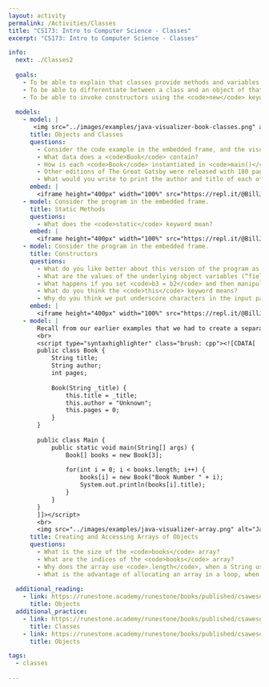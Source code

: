 ```yaml
---
layout: activity
permalink: /Activities/Classes
title: "CS173: Intro to Computer Science - Classes"
excerpt: "CS173: Intro to Computer Science - Classes"

info:
  next: ./Classes2
  
  goals: 
    - To be able to explain that classes provide methods and variables that represent complex nouns or ideas as a collection of data and functionality.
    - To be able to differentiate between a class and an object of that type.
    - To be able to invoke constructors using the <code>new</code> keyword.
    
  models:
    - model: |
       <img src="../images/examples/java-visualizer-book-classes.png" alt="Java Visualizer Class Overview of a Book Class"><br><small>Java Visualizer: <a href=https://cscircles.cemc.uwaterloo.ca/java_visualize>https://cscircles.cemc.uwaterloo.ca/java_visualize</a></small>
      title: Objects and Classes
      questions:
        - Consider the code example in the embedded frame, and the visualization of the class structures in the model.  What do you notice about the name of the class and the file in which it is saved?
        - What data does a <code>Book</code> contain?
        - How is each <code>Book</code> instantiated in <code>main()</code>?
        - Other editions of The Great Gatsby were released with 180 pages.  What would you change in the code to reflect this?
        - What would you write to print the author and title of each of these books? 
      embed: |
        <iframe height="400px" width="100%" src="https://repl.it/@BillJr99/JavaClassExample?lite=true" scrolling="no" frameborder="no" allowtransparency="true" allowfullscreen="true" sandbox="allow-forms allow-pointer-lock allow-popups allow-same-origin allow-scripts allow-modals"></iframe>   
    - model: Consider the program in the embedded frame.
      title: Static Methods
      questions:
        - What does the <code>static</code> keyword mean?
      embed: |
        <iframe height="400px" width="100%" src="https://repl.it/@BillJr99/JavaMovieClassExample?lite=true" scrolling="no" frameborder="no" allowtransparency="true" allowfullscreen="true" sandbox="allow-forms allow-pointer-lock allow-popups allow-same-origin allow-scripts allow-modals"></iframe> 
    - model: Consider the program in the embedded frame.
      title: Constructors
      questions:
        - What do you like better about this version of the program as opposed to the prior one?
        - What are the values of the underlying object variables (“fields”) title, author, and pages for the Book objects <code>b1</code>, <code>b2</code>, <code>b3</code>, and <code>b4</code>? 
        - What happens if you set <code>b3 = b2</code> and then manipulate the fields of <code>b2</code> or <code>b3</code>?
        - What do you think the <code>this</code> keyword means?
        - Why do you think we put underscore characters in the input parameters to the constructor, like <code>_pages</code>?     
      embed: |
        <iframe height="400px" width="100%" src="https://repl.it/@BillJr99/JavaConstructorExample?lite=true" scrolling="no" frameborder="no" allowtransparency="true" allowfullscreen="true" sandbox="allow-forms allow-pointer-lock allow-popups allow-same-origin allow-scripts allow-modals"></iframe> 
    - model: |
        Recall from our earlier examples that we had to create a separate Book object variable for each Book we wanted to create.  We can simplify things by creating a single variable that refers to the whole collection.  This is called an array.  They allow us to leverage loops to quickly iterate over a collection of values or objects.
        <br>
        <script type="syntaxhighlighter" class="brush: cpp"><![CDATA[
        public class Book {
            String title;
            String author;
            int pages;
            
            Book(String _title) {
                this.title = _title;
                this.author = "Unknown";
                this.pages = 0;
            }
        }
        
        public class Main {
            public static void main(String[] args) {
                Book[] books = new Book[3];
                
                for(int i = 0; i < books.length; i++) {
                    books[i] = new Book("Book Number " + i);
                    System.out.println(books[i].title);
                }
            }
        }
        ]]></script>         
        <br>
        <img src="../images/examples/java-visualizer-array.png" alt="Java Visualizer Example of an Array" />
      title: Creating and Accessing Arrays of Objects
      questions:
        - What is the size of the <code>books</code> array?
        - What are the indices of the <code>books</code> array?
        - Why does the array use <code>.length</code>, when a String uses <code>.length()</code>, to report its size?
        - What is the advantage of allocating an array in a loop, when the book titles may need to be set individually?
        
  additional_reading:
    - link: https://runestone.academy/runestone/books/published/csawesome/Unit2-Using-Objects/topic-2-1-objects-intro-turtles.html
      title: Objects   
  additional_practice:
    - link: https://runestone.academy/runestone/books/published/csawesome/Unit5-Writing-Classes/Exercises.html
      title: Classes
    - link: https://runestone.academy/runestone/books/published/csawesome/Unit2-Using-Objects/Exercises.html
      title: Objects

tags:
  - classes
  
---
```


